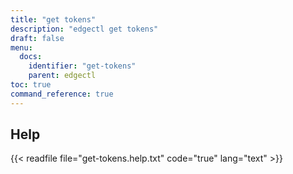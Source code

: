 ```yaml
---
title: "get tokens"
description: "edgectl get tokens"
draft: false
menu:
  docs:
    identifier: "get-tokens"
    parent: edgectl
toc: true
command_reference: true
---
```


## Help

{{< readfile file="get-tokens.help.txt" code="true" lang="text" >}}
